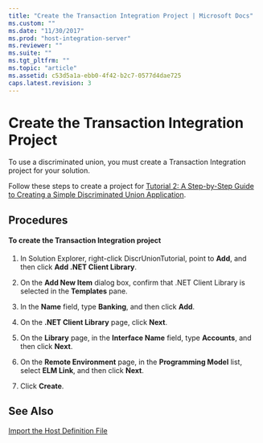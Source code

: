 ```yaml
---
title: "Create the Transaction Integration Project | Microsoft Docs"
ms.custom: ""
ms.date: "11/30/2017"
ms.prod: "host-integration-server"
ms.reviewer: ""
ms.suite: ""
ms.tgt_pltfrm: ""
ms.topic: "article"
ms.assetid: c53d5a1a-ebb0-4f42-b2c7-0577d4dae725
caps.latest.revision: 3
---
```

# Create the Transaction Integration Project
To use a discriminated union, you must create a Transaction Integration project for your solution.  
  
 Follow these steps to create a project for [Tutorial 2: A Step-by-Step Guide to Creating a Simple Discriminated Union Application](../HIS2010/4f12d9eb-7eff-45c2-94fd-425b87a6134d.md).  
  
## Procedures  
  
#### To create the Transaction Integration project  
  
1.  In Solution Explorer, right-click DiscrUnionTutorial, point to **Add**, and then click **Add .NET Client Library**.  
  
2.  On the **Add New Item** dialog box, confirm that .NET Client Library is selected in the **Templates** pane.  
  
3.  In the **Name** field, type **Banking**, and then click **Add**.  
  
4.  On the **.NET Client Library** page, click **Next**.  
  
5.  On the **Library** page, in the **Interface Name** field, type **Accounts**, and then click **Next**.  
  
6.  On the **Remote Environment** page, in the **Programming Model** list, select **ELM Link**, and then click **Next**.  
  
7.  Click **Create**.  
  
## See Also  
 [Import the Host Definition File](../HIS2010/import-the-host-definition-file.md)